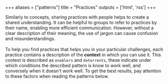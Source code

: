 +++
aliases = ["patterns"]
title = "Practices"
outputs = ['html', 'rss']
+++

Similarly to concepts, sharing practices with people helps to create a shared understanding. It can be helpful to groups to refer to practices by their name, enabling more efficient communication.
However, without a clear description of their meaning, the use of jargon can cause confusion and misunderstandings.
<br />
<br />
To help you find practices that helps you in your particular challenges, each practice contains a description of the **context** in which you can
use it. This context is described as `enablers` and `deterrents`, these indicate under which conditions the described pattern is know to work 
well, and conversely when it doesn't work well. To get the best results, pay attention to these factors when reading the patterns below.  

